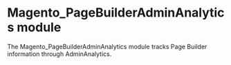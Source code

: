 # Magento_PageBuilderAdminAnalytics module

The Magento_PageBuilderAdminAnalytics module tracks Page Builder information through AdminAnalytics.

